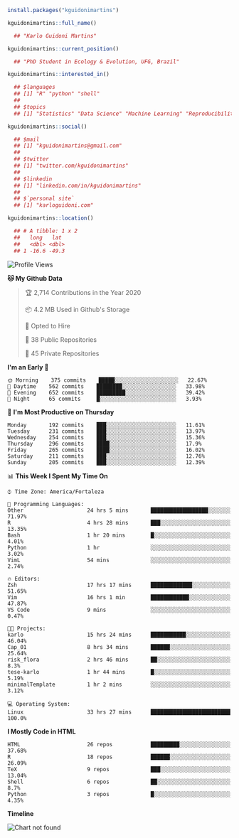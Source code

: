 ```r
install.packages("kguidonimartins")

kguidonimartins::full_name()

  ## "Karlo Guidoni Martins"

kguidonimartins::current_position()

  ## "PhD Student in Ecology & Evolution, UFG, Brazil"

kguidonimartins::interested_in()

  ## $languages
  ## [1] "R" "python" "shell" 
  ##
  ## $topics
  ## [1] "Statistics" "Data Science" "Machine Learning" "Reproducibility"

kguidonimartins::social()

  ## $mail
  ## [1] "kguidonimartins@gmail.com"
  ## 
  ## $twitter
  ## [1] "twitter.com/kguidonimartins"
  ## 
  ## $linkedin
  ## [1] "linkedin.com/in/kguidonimartins"
  ## 
  ## $`personal site`
  ## [1] "karloguidoni.com"

kguidonimartins::location()

  ## # A tibble: 1 x 2
  ##   long   lat
  ##   <dbl> <dbl>
  ## 1 -16.6 -49.3
```

<!--START_SECTION:waka-->
![Profile Views](http://img.shields.io/badge/Profile%20Views-1-blue)

**🐱 My Github Data** 

> 🏆 2,714 Contributions in the Year 2020
 > 
> 📦 4.2 MB Used in Github's Storage 
 > 
> 💼 Opted to Hire
 > 
> 📜 38 Public Repositories
 > 
> 🔑 45 Private Repositories 

**I'm an Early 🐤** 

```text
🌞 Morning    375 commits    █████░░░░░░░░░░░░░░░░░░░░   22.67% 
🌆 Daytime    562 commits    ████████░░░░░░░░░░░░░░░░░   33.98% 
🌃 Evening    652 commits    █████████░░░░░░░░░░░░░░░░   39.42% 
🌙 Night      65 commits     █░░░░░░░░░░░░░░░░░░░░░░░░   3.93%

```
📅 **I'm Most Productive on Thursday** 

```text
Monday       192 commits    ███░░░░░░░░░░░░░░░░░░░░░░   11.61% 
Tuesday      231 commits    ███░░░░░░░░░░░░░░░░░░░░░░   13.97% 
Wednesday    254 commits    ███░░░░░░░░░░░░░░░░░░░░░░   15.36% 
Thursday     296 commits    ████░░░░░░░░░░░░░░░░░░░░░   17.9% 
Friday       265 commits    ████░░░░░░░░░░░░░░░░░░░░░   16.02% 
Saturday     211 commits    ███░░░░░░░░░░░░░░░░░░░░░░   12.76% 
Sunday       205 commits    ███░░░░░░░░░░░░░░░░░░░░░░   12.39%

```


📊 **This Week I Spent My Time On** 

```text
⌚︎ Time Zone: America/Fortaleza

💬 Programming Languages: 
Other                    24 hrs 5 mins       ██████████████████░░░░░░░   71.97% 
R                        4 hrs 28 mins       ███░░░░░░░░░░░░░░░░░░░░░░   13.35% 
Bash                     1 hr 20 mins        █░░░░░░░░░░░░░░░░░░░░░░░░   4.01% 
Python                   1 hr                ░░░░░░░░░░░░░░░░░░░░░░░░░   3.02% 
VimL                     54 mins             ░░░░░░░░░░░░░░░░░░░░░░░░░   2.74%

🔥 Editors: 
Zsh                      17 hrs 17 mins      █████████████░░░░░░░░░░░░   51.65% 
Vim                      16 hrs 1 min        ████████████░░░░░░░░░░░░░   47.87% 
VS Code                  9 mins              ░░░░░░░░░░░░░░░░░░░░░░░░░   0.47%

🐱‍💻 Projects: 
karlo                    15 hrs 24 mins      ███████████░░░░░░░░░░░░░░   46.04% 
Cap_01                   8 hrs 34 mins       ██████░░░░░░░░░░░░░░░░░░░   25.64% 
risk_flora               2 hrs 46 mins       ██░░░░░░░░░░░░░░░░░░░░░░░   8.3% 
tese-karlo               1 hr 44 mins        █░░░░░░░░░░░░░░░░░░░░░░░░   5.19% 
minimalTemplate          1 hr 2 mins         ░░░░░░░░░░░░░░░░░░░░░░░░░   3.12%

💻 Operating System: 
Linux                    33 hrs 27 mins      █████████████████████████   100.0%

```

**I Mostly Code in HTML** 

```text
HTML                     26 repos            █████████░░░░░░░░░░░░░░░░   37.68% 
R                        18 repos            ██████░░░░░░░░░░░░░░░░░░░   26.09% 
TeX                      9 repos             ███░░░░░░░░░░░░░░░░░░░░░░   13.04% 
Shell                    6 repos             ██░░░░░░░░░░░░░░░░░░░░░░░   8.7% 
Python                   3 repos             █░░░░░░░░░░░░░░░░░░░░░░░░   4.35%

```


**Timeline**

![Chart not found](https://github.com/kguidonimartins/kguidonimartins/blob/master/charts/bar_graph.png) 


<!--END_SECTION:waka-->
